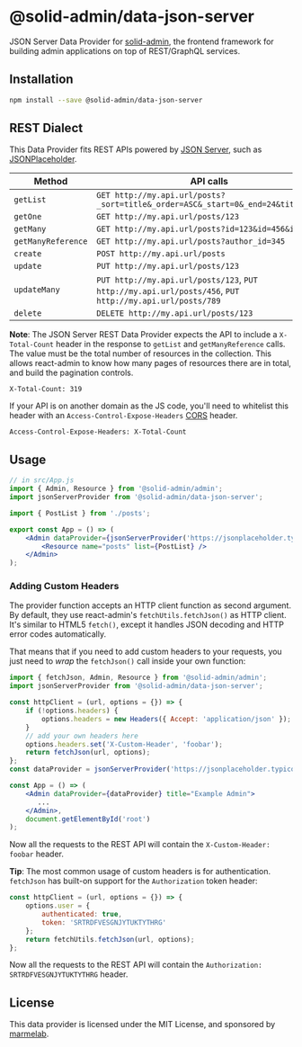 # @solid-admin/data-json-server

JSON Server Data Provider for [solid-admin](https://github.com/marmelab/solid-admin), the frontend framework for building admin applications on top of REST/GraphQL services.

## Installation

```sh
npm install --save @solid-admin/data-json-server
```

## REST Dialect

This Data Provider fits REST APIs powered by [JSON Server](https://github.com/typicode/json-server), such as [JSONPlaceholder](https://jsonplaceholder.typicode.com/).

| Method             | API calls                                                                                               |
| ------------------ | ------------------------------------------------------------------------------------------------------- |
| `getList`          | `GET http://my.api.url/posts?_sort=title&_order=ASC&_start=0&_end=24&title=bar`                         |
| `getOne`           | `GET http://my.api.url/posts/123`                                                                       |
| `getMany`          | `GET http://my.api.url/posts?id=123&id=456&id=789`     |
| `getManyReference` | `GET http://my.api.url/posts?author_id=345`                                                             |
| `create`           | `POST http://my.api.url/posts`                                                                      |
| `update`           | `PUT http://my.api.url/posts/123`                                                                       |
| `updateMany`       | `PUT http://my.api.url/posts/123`, `PUT http://my.api.url/posts/456`, `PUT http://my.api.url/posts/789` |
| `delete`           | `DELETE http://my.api.url/posts/123`                                                                    |

**Note**: The JSON Server REST Data Provider expects the API to include a `X-Total-Count` header in the response to `getList` and `getManyReference` calls. The value must be the total number of resources in the collection. This allows react-admin to know how many pages of resources there are in total, and build the pagination controls.

```
X-Total-Count: 319
```

If your API is on another domain as the JS code, you'll need to whitelist this header with an `Access-Control-Expose-Headers` [CORS](https://developer.mozilla.org/en-US/docs/Web/HTTP/Access_control_CORS) header.

```
Access-Control-Expose-Headers: X-Total-Count
```

## Usage

```jsx
// in src/App.js
import { Admin, Resource } from '@solid-admin/admin';
import jsonServerProvider from '@solid-admin/data-json-server';

import { PostList } from './posts';

export const App = () => (
    <Admin dataProvider={jsonServerProvider('https://jsonplaceholder.typicode.com')}>
        <Resource name="posts" list={PostList} />
    </Admin>
);
```

### Adding Custom Headers

The provider function accepts an HTTP client function as second argument. By default, they use react-admin's `fetchUtils.fetchJson()` as HTTP client. It's similar to HTML5 `fetch()`, except it handles JSON decoding and HTTP error codes automatically.

That means that if you need to add custom headers to your requests, you just need to *wrap* the `fetchJson()` call inside your own function:

```jsx
import { fetchJson, Admin, Resource } from '@solid-admin/admin';
import jsonServerProvider from '@solid-admin/data-json-server';

const httpClient = (url, options = {}) => {
    if (!options.headers) {
        options.headers = new Headers({ Accept: 'application/json' });
    }
    // add your own headers here
    options.headers.set('X-Custom-Header', 'foobar');
    return fetchJson(url, options);
};
const dataProvider = jsonServerProvider('https://jsonplaceholder.typicode.com', httpClient);

const App = () => (
    <Admin dataProvider={dataProvider} title="Example Admin">
       ...
    </Admin>,
    document.getElementById('root')
);
```

Now all the requests to the REST API will contain the `X-Custom-Header: foobar` header.

**Tip**: The most common usage of custom headers is for authentication. `fetchJson` has built-on support for the `Authorization` token header:

```js
const httpClient = (url, options = {}) => {
    options.user = {
        authenticated: true,
        token: 'SRTRDFVESGNJYTUKTYTHRG'
    };
    return fetchUtils.fetchJson(url, options);
};
```

Now all the requests to the REST API will contain the `Authorization: SRTRDFVESGNJYTUKTYTHRG` header.

## License

This data provider is licensed under the MIT License, and sponsored by [marmelab](https://marmelab.com).